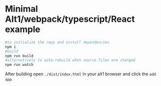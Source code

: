 # Minimal Alt1/webpack/typescript/React example

```sh
#to initialize the repo and install dependencies
npm i
#build
npm run build
#alternatively to auto-rebuild when source files are changed
npm run watch
```

After building open `./dist/index.html` in your alt1 browser and click the `add app`. 
